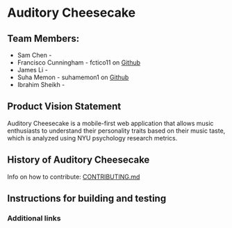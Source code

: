 # Auditory Cheesecake

## Team Members:
+ Sam Chen - 
+ Francisco Cunningham - fctico11 on [Github](https://github.com/fctico11)
+ James Li - 
+ Suha Memon - suhamemon1 on [Github](https://github.com/suhamemon1)
+ Ibrahim Sheikh - 


## Product Vision Statement
Auditory Cheesecake is a mobile-first web application that allows music enthusiasts to understand their personality traits based on their music taste, which is analyzed using NYU psychology research metrics.

## History of Auditory Cheesecake

Info on how to contribute: [CONTRIBUTING.md](./CONTRIBUTING.md)

## Instructions for building and testing

### Additional links
<!-- >
This repository will be used for team projects.

Several sets of instructions are included in this repository. They should each be treated as separate assignments with their own due dates and sets of requirements.

1. See the [App Map & Wireframes](instructions-0a-app-map-wireframes.md) and [Prototyping](./instructions-0b-prototyping.md) instructions for the requirements of the initial user experience design of the app.

2. Delete the contents of this file and replace with the contents of a proper README.md, as described in the [project setup instructions](./instructions-0c-project-setup.md)

3. See the [Sprint Planning instructions](instructions-0d-sprint-planning.md) for the requirements of Sprint Planning for each Sprint.

4. See the [Front-End Development instructions](./instructions-1-front-end.md) for the requirements of the initial Front-End Development.

5. See the [Back-End Development instructions](./instructions-2-back-end.md) for the requirements of the initial Back-End Development.

6. See the [Database Integration instructions](./instructions-3-database.md) for the requirements of integrating a database into the back-end.

7. See the [Deployment instructions](./instructions-4-deployment.md) for the requirements of deploying an app.